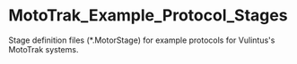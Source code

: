 # MotoTrak_Example_Protocol_Stages
Stage definition files (*.MotorStage) for example protocols for Vulintus's MotoTrak systems.
